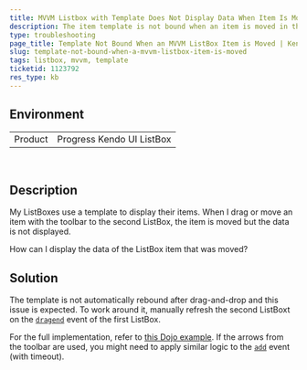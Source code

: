 ```yaml
---
title: MVVM Listbox with Template Does Not Display Data When Item Is Moved
description: The item template is not bound when an item is moved in the MVVM ListBox.
type: troubleshooting
page_title: Template Not Bound When an MVVM ListBox Item is Moved | Kendo UI ListBox
slug: template-not-bound-when-a-mvvm-listbox-item-is-moved
tags: listbox, mvvm, template
ticketid: 1123792
res_type: kb
---
```


## Environment

<table>
 <tr>
  <td>Product</td>
  <td>Progress Kendo UI ListBox</td>
 </tr>
</table>

 
## Description

My ListBoxes use a template to display their items. When I drag or move an item with the toolbar to the second ListBox, the item is moved but the data is not displayed.

How can I display the data of the ListBox item that was moved?

## Solution

The template is not automatically rebound after drag-and-drop and this issue is expected. To work around it, manually refresh the second ListBoxt on the [`dragend`](http://docs.telerik.com/kendo-ui/api/javascript/ui/listbox#events-dragend) event of the first ListBox.

For the full implementation, refer to [this Dojo example](http://dojo.telerik.com/asOfa). If the arrows from the toolbar are used, you might need to apply similar logic to the [`add`](http://docs.telerik.com/kendo-ui/api/javascript/ui/listbox#events-add) event (with timeout).
